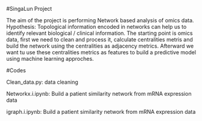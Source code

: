 #SingaLun Project

The aim of the project is performing Network based analysis of omics data. Hypothesis: Topological information encoded in networks can help us to identify relevant biological / clinical information. The starting point is omics data, first we need to clean and process it, calculate centralities metris and build the network using the centralities as adjacency metrics. Afterward we want tu use these centralities metrics as features to build a predictive model using machine learning approches.  


#Codes


Clean_data.py: data cleaning

Networkx.i.ipynb: Build a patient similarity network from mRNA expression data

igraph.i.ipynb: Build a patient similarity network from mRNA expression data

